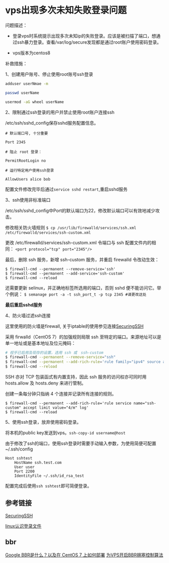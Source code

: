 # vps出现多次未知失败登录问题

问题描述：

- 登录vps时系统提示出现多次未知ip的失败登录。应该是被扫描了端口，想通过ssh暴力登录。查看/var/log/secure发现都是通过root账户使用密码登录。

- vps版本为centos8

补救措施：

1、创建用户账号、停止使用root账号ssh登录

```sh
adduser userNmae -m

passwd userName

usermod -aG wheel userName
```

2、限制通过ssh登录的用户并禁止使用root账户连接ssh

/etc/ssh/sshd_config保存sshd服务配置信息。

```shell
# 默认端口号, 十分重要

Port 2345

# 阻止 root 登录：

PermitRootLogin no

# 运行特定用户使用ssh登录

AllowUsers alice bob
```

配置文件修改完毕后通过`service sshd restart`,重启sshd服务

3、ssh使用非标准端口

/etc/ssh/sshd_config中Port的默认端口为22，修改默认端口可以有效地减少攻击。


修改相关防火墙规则
`$ cp /usr/lib/firewalld/services/ssh.xml /etc/firewalld/services/ssh-custom.xml`

更改 /etc/firewalld/services/ssh-custom.xml 令端口与 ssh 配置文件内的相同：
`<port protocol="tcp" port="2345"/>`

最后，删除 ssh 服务，新增 ssh-custom 服务，并重启 firewalld 令改动生效：

```shell
$ firewall-cmd --permanent --remove-service='ssh'
$ firewall-cmd --permanent --add-service='ssh-custom'
$ firewall-cmd --reload
```

还需要更新 selinux，并正确地标签所选用的端口，否则 sshd 便不能访问它。举个例说：
`$ semanage port -a -t ssh_port_t -p tcp 2345 #请更改这处`

__最后重启sshd服务__

4、防火墙过滤ssh连接

这里使用的防火墙是firewall, 关于iptable的使用参见连接[SecuringSSH](https://wiki.centos.org/zh/HowTos/Network/SecuringSSH)

采用 firwalld（CentOS 7）的加强规则局限 ssh 至特定的端口。来源地址可以是单一地址或是基本地址及位元掩码：

```sh
# 视乎已启用及现存的设置，选用 ssh 或　ssh-custom
$ firewall-cmd --permanent --remove-service="ssh"
$ firewall-cmd --permanent --add-rich-rule='rule family="ipv4" source address="72.232.194.162" service name="ssh-custom" accept'
$ firewall-cmd --reload
```

SSH 亦对 TCP 包装函式有内置支持，因此 ssh 服务的访问权亦可同时用 hosts.allow 及 hosts.deny 来进行管制。

创建一条每分钟只指纳 4 个连接并记录所有连接的规则。

```shell
$ firewall-cmd --permanent --add-rich-rule='rule service name="ssh-custom" accept limit value="4/m" log' 
$ firewall-cmd --reload
```

5、使用ssh登录，放弃使用密码登录。

将本机的public key发送到vps。```ssh-copy-id username@host```

由于修改了ssh的端口，使用ssh登录时需要手动输入参数，为使用简便可配置~/.ssh/config

```vim
Host sshtest
    HostName ssh.test.com
    User user
    Port 2200
    IdentityFile ~/.ssh/id_rsa_test
```

配置完成后使用`ssh sshtest`即可简便登录。

## 参考链接

[SecuringSSH]([SecuringSSH](https://wiki.centos.org/zh/HowTos/Network/SecuringSSH)
)

[linux认识登录文件](http://cn.linux.vbird.org/linux_basic/0570syslog.php#syslogd_format)

## bbr

[Google BBR是什么？以及在 CentOS 7 上如何部署](https://tech.jandou.com/CentOS7-Google-BBR.html)
[为VPS开启BBR拥塞控制算法](https://xiaozhou.net/enable-bbr-for-vps-2017-06-10.html)
